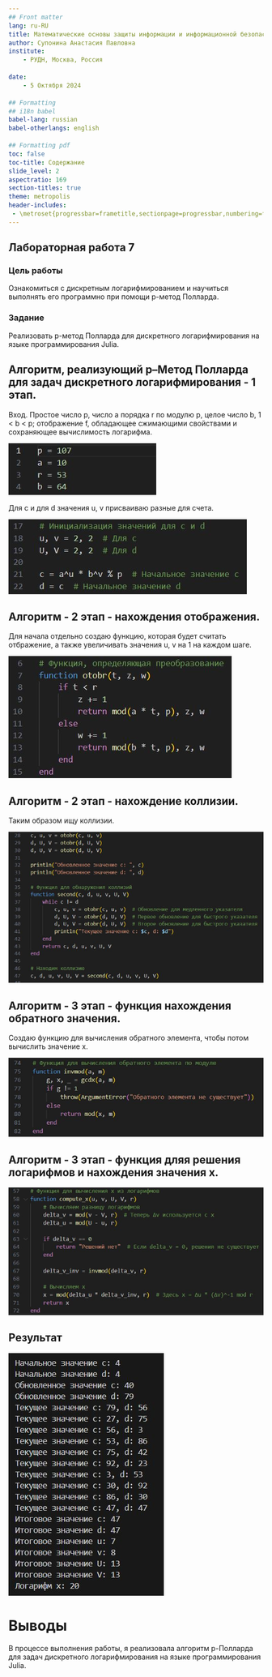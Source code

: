```yaml
---
## Front matter
lang: ru-RU
title: Математические основы защиты информации и информационной безопасности
author: Супонина Анастасия Павловна
institute: 
    - РУДН, Москва, Россия

date: 
    - 5 Октября 2024

## Formatting
## i18n babel
babel-lang: russian
babel-otherlangs: english

## Formatting pdf
toc: false
toc-title: Содержание
slide_level: 2
aspectratio: 169
section-titles: true
theme: metropolis
header-includes:
 - \metroset{progressbar=frametitle,sectionpage=progressbar,numbering=fraction}
---
```


## Лабораторная работа 7

### Цель работы

Ознакомиться с дискретным логарифмированием и научиться выполнять его программно при помощи p-метод Полларда.

### Задание

Реализовать p-метод Полларда для дискретного логарифмирования на языке программирования Julia.

## Алгоритм, реализующий p–Метод Полларда для задач дискретного логарифмирования - 1 этап.

Вход. Простое число p, число a порядка r по модулю p, целое число b, 1 < b < p; отображение f, обладающее сжимающими свойствами и сохраняющее вычислимость логарифма.

![Входные данные](photo/1.JPG)

Для с и для d значения u, v присваиваю разные для счета.

![Инициализация значений для с и d](photo/2.JPG)

## Алгоритм - 2 этап - нахождения отображения.

Для начала отдельно создаю функцию, которая будет считать отбражение, а также увеличивать значения u, v на 1 на каждом шаге. 

![Функция отображения](photo/3.JPG)

## Алгоритм - 2 этап - нахождение коллизии.

Таким образом ищу коллизии.

![Обнаружение коллизий](photo/4.JPG)

## Алгоритм - 3 этап - функция нахождения обратного значения.

Создаю функцию для вычисления обратного элемента, чтобы потом вычислить значение х.

![обратное значение](photo/5.JPG)

## Алгоритм - 3 этап - функция дляя решения логарифмов и нахождения значения х.

![вычисление логарифмов](photo/6.JPG)

## Результат

![Результат](photo/7.JPG)

# Выводы

В процессе выполнения работы, я реализовала алгоритм p-Полларда для задач дискретного логарифмирования на языке программирования Julia.



